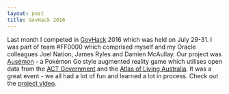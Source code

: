 ```yaml
---
layout: post
title: GovHack 2016
---
```


Last month I competed in [GovHack](https://www.govhack.org/) 2016 which was held on July 29-31. I was part of team #FF0000 which comprised myself and my Oracle colleagues Joel Nation, James Ryles and Damien McAullay. Our project was [Ausémon](http://ausemon.io/) - a Pokémon Go style augmented reality game which utilises open data from the [ACT Government](https://www.data.act.gov.au/) and the [Atlas of Living Australia](http://www.ala.org.au). It was a great event - we all had a lot of fun and learned a lot in process. Check out the [project video](https://vimeo.com/176903634).
